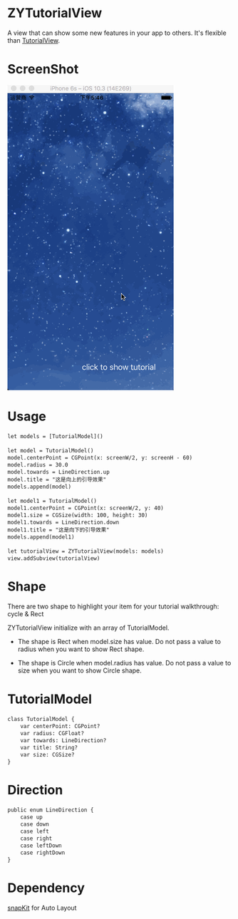 # ZYTutorialView
A view that can show some new features in your app to others. It's flexible than [TutorialView](https://github.com/zhiyuanFan/TutorialView).

# ScreenShot
![image](https://github.com/zhiyuanFan/ZYTutorialView/raw/master/screenshot.gif)

# Usage
```
let models = [TutorialModel]()

let model = TutorialModel()
model.centerPoint = CGPoint(x: screenW/2, y: screenH - 60)
model.radius = 30.0
model.towards = LineDirection.up
model.title = "这是向上的引导效果"
models.append(model)

let model1 = TutorialModel()
model1.centerPoint = CGPoint(x: screenW/2, y: 40)
model1.size = CGSize(width: 100, height: 30)
model1.towards = LineDirection.down
model1.title = "这是向下的引导效果"
models.append(model1)

let tutorialView = ZYTutorialView(models: models)
view.addSubview(tutorialView)
```


# Shape
There are two shape to highlight your item for your tutorial walkthrough: cycle & Rect

ZYTutorialView initialize with an array of TutorialModel. 
 * The shape is Rect when model.size has value. Do not pass a value to radius when you want to show Rect shape.
 
 * The shape is Circle when model.radius has value. Do not pass a value to size when you want to show Circle shape.

# TutorialModel
```
class TutorialModel {
    var centerPoint: CGPoint?
    var radius: CGFloat?
    var towards: LineDirection?
    var title: String?
    var size: CGSize?
}
```

# Direction
```
public enum LineDirection {
    case up
    case down
    case left
    case right
    case leftDown
    case rightDown
}
```

# Dependency
[snapKit](https://github.com/SnapKit/SnapKit) for Auto Layout




